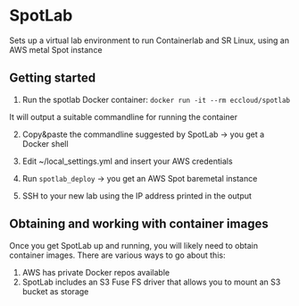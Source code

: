 # SpotLab
Sets up a virtual lab environment to run Containerlab and SR Linux, using an AWS metal Spot instance

## Getting started
1. Run the spotlab Docker container:
```docker run -it --rm eccloud/spotlab```

It will output a suitable commandline for running the container

2. Copy&paste the commandline suggested by SpotLab -> you get a Docker shell

3. Edit ~/local_settings.yml and insert your AWS credentials

4. Run ```spotlab_deploy``` -> you get an AWS Spot baremetal instance

5. SSH to your new lab using the IP address printed in the output

## Obtaining and working with container images
Once you get SpotLab up and running, you will likely need to obtain container images. There are various ways to go about this:
1. AWS has private Docker repos available 
2. SpotLab includes an S3 Fuse FS driver that allows you to mount an S3 bucket as storage
